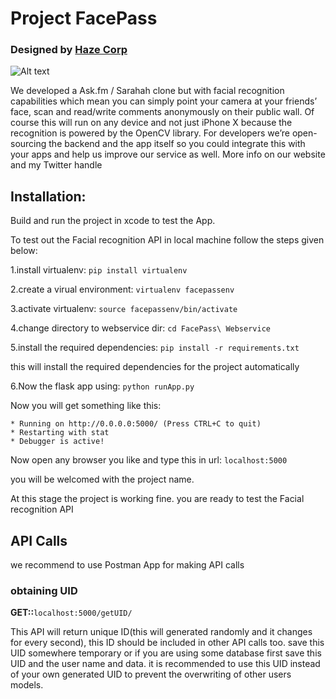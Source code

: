 # Project FacePass

### Designed by [Haze Corp](Hazecorp.co)

![Alt text](https://pbs.twimg.com/media/DLhGc5wUEAAAXMm.jpg "FacePass")

We developed a Ask.fm / Sarahah clone but with facial recognition capabilities which mean you can simply point your camera at your friends’ face, scan and read/write comments anonymously on their public wall. Of course this will run on any device and not just iPhone X because the recognition is powered by the OpenCV library. For developers we’re open-sourcing the backend and the app itself so you could integrate this with your apps and help us improve our service as well. More info on our website and my Twitter handle 

## Installation:

Build and run the project in xcode to test the App.

To test out the Facial recognition API in local machine follow the steps given below:

1.install virtualenv:
`pip install virtualenv`

2.create a virual environment:
 `virtualenv facepassenv`
 
3.activate virtualenv:
`source facepassenv/bin/activate`

4.change directory to webservice dir:
`cd FacePass\ Webservice`

5.install the required dependencies:
`pip install -r requirements.txt`

this will install the required dependencies for the project automatically

6.Now the flask app using:
`python runApp.py`

Now you will get something like this:
```
* Running on http://0.0.0.0:5000/ (Press CTRL+C to quit)
* Restarting with stat
* Debugger is active!
```

Now open any browser you like and type this in url:
`localhost:5000`

you will be welcomed with the project name.

At this stage the project is working fine.
you are ready to test the Facial recognition API

## API Calls

we recommend to use Postman App for making API calls

### obtaining UID
**GET::**`localhost:5000/getUID/`

This API will return unique ID(this will generated randomly and it changes for every second), this ID should be included in other API calls too. save this UID somewhere temporary or if you are using some database first save this UID and the user name and data.
it is recommended to use this UID instead of your own generated UID to prevent the overwriting of other users models.






